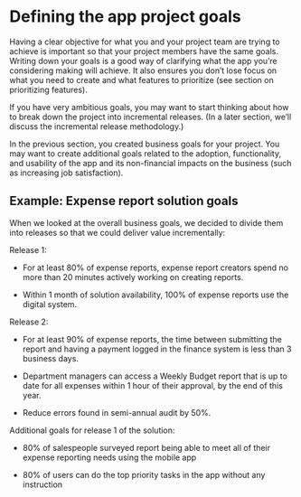 Defining the app project goals
==============================

Having a clear objective for what you and your project team are trying to
achieve is important so that your project members have the same goals. Writing
down your goals is a good way of clarifying what the app you’re considering
making will achieve. It also ensures you don’t lose focus on what you need to
create and what features to prioritize (see section on prioritizing features).

If you have very ambitious goals, you may want to start thinking about how to
break down the project into incremental releases. (In a later section, we’ll
discuss the incremental release methodology.)

In the previous section, you created business goals for your project. You may
want to create additional goals related to the adoption, functionality, and
usability of the app and its non-financial impacts on the business (such as
increasing job satisfaction).

Example: Expense report solution goals
--------------------------------------

When we looked at the overall business goals, we decided to divide them into
releases so that we could deliver value incrementally:

Release 1:

-   For at least 80% of expense reports, expense report creators spend no more
    than 20 minutes actively working on creating reports.

-   Within 1 month of solution availability, 100% of expense reports use the
    digital system.

Release 2:

-   For at least 90% of expense reports, the time between submitting the report
    and having a payment logged in the finance system is less than 3 business
    days.

-   Department managers can access a Weekly Budget report that is up to date for
    all expenses within 1 hour of their approval, by the end of this year.

-   Reduce errors found in semi-annual audit by 50%.

Additional goals for release 1 of the solution:

-   80% of salespeople surveyed report being able to meet all of their expense
    reporting needs using the mobile app

-   80% of users can do the top priority tasks in the app without any
    instruction
